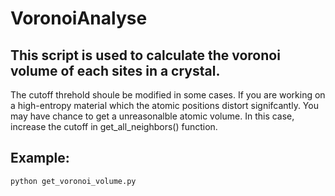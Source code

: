# VoronoiAnalyse
## This script is used to calculate the voronoi volume of each sites in a crystal.


The cutoff threhold shoule be modified in some cases. 
If you are working on a high-entropy material which the atomic positions distort signifcantly.
You may have chance to get a unreasonalble atomic volume. In this case, increase the cutoff 
in get_all_neighbors() function.


## Example:
```markdown
python get_voronoi_volume.py
